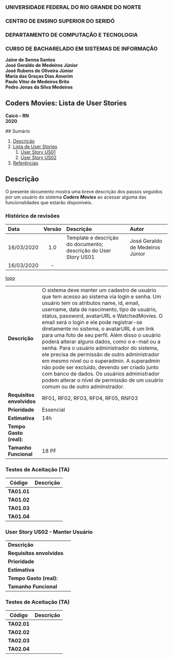 ### **UNIVERSIDADE FEDERAL DO RIO GRANDE DO NORTE**

### **CENTRO DE ENSINO SUPERIOR DO SERIDÓ**

### **DEPARTAMENTO DE COMPUTAÇÃO E TECNOLOGIA**

### **CURSO DE BACHARELADO EM SISTEMAS DE INFORMAÇÃO**

**Jaine de Senna Santos**  
**José Geraldo de Medeiros Júnior**  
**José Rubens de Oliveira Júnior**  
**Maria das Graças Dias Amorim**  
**Paulo Vitor de Medeiros Brito**  
**Pedro Jonas da Silva Medeiros**  

## **Coders Movies: Lista de User Stories**

**Caicó – RN**  
**2020**

<div id='sumario'/>
## Sumário

1. [Descrição](#descricao)
2. [Lista de User Stories](#us)
   1. [User Story US01](#us01)
   2. [User Story US02](#us02)
3. [Referências](#referencias)



<div id='descricao'/>

## Descrição

O presente documento mostra uma breve descrição dos passos seguidos por um usuário do sistema ***Coders Movies*** ao acessar alguma das funcionalidades que estarão disponíveis.

### Histórico de revisões

| Data | Versão | Descrição | Autor |
| :--- | :----: | :---------| :---- |
| 16/03/2020 | 1.0 | Template e descrição do documento; descrição do User Story US01 | José Geraldo de Medeiros Júnior |
| 16/03/2020 |  -  |        |      |

[topo](#sumario)

<div id='us'/>

<div id='us01'/>

|                    |      |
| ------------------ | ---- |
|**Descrição**| O sistema deve manter um cadastro de usuário que tem acesso ao sistema via login e senha. Um usuário tem os atributos name, id, email, username, data de nascimento, tipo de usuário, status, password, avatarURL e WatchedMovies. O email será o login e ele pode registrar-se diretamente no sistema, o avatarURL é um link para uma foto de seu perfil. Além disso o usuário poderá alterar alguns dados, como o e-mail ou a senha. Para o usuário administrador do sistema, ele precisa de permissão de outro administrador em mesmo nível ou o superadmin. A superadmin não pode ser excluido, devendo ser criado junto com banco de dados. Os usuários administrador podem alterar o nível de permissão de um usuário comum ou de outro adminstrador. |
|**Requisitos envolvidos**| RF01, RF02, RF03, RF04, RF05, RNF03 |
|**Prioridade**| Essencial |
|**Estimativa**| 14h |
|**Tempo Gasto (real):**| |
|**Tamanho Funcional**| 18 PF |

### **Testes de Aceitação (TA)**

| Código | Descrição |
| ------ | --------- |
|**TA01.01**| |
|**TA01.02**| |
|**TA01.03**| |
|**TA01.04**| |

<div id='us02'/>

### **User Story US02 - Manter Usuário**

|                    |      |
| ------------------ | ---- |
|**Descrição**|  |
|**Requisitos envolvidos**| |
|**Prioridade**| |
|**Estimativa**| |
|**Tempo Gasto (real):**| |
|**Tamanho Funcional**| |

### **Testes de Aceitação (TA)**

| Código | Descrição |
| ------ | --------- |
|**TA02.01**| |
|**TA02.02**| |
|**TA02.03**| |
|**TA02.04**| |

<div id='referencias'/>
